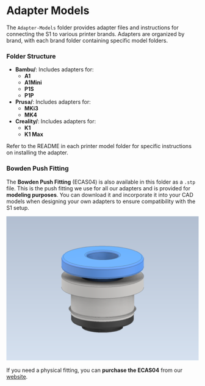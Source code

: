 # Adapter Models

The `Adapter-Models` folder provides adapter files and instructions for connecting the S1 to various printer brands. Adapters are organized by brand, with each brand folder containing specific model folders.

### Folder Structure

- **Bambu/**: Includes adapters for:
  - **A1**
  - **A1Mini**
  - **P1S**
  - **P1P**
- **Prusa/**: Includes adapters for:
  - **MKi3**
  - **MK4**
- **Creality/**: Includes adapters for:
  - **K1**
  - **K1 Max**

Refer to the README in each printer model folder for specific instructions on installing the adapter.

### Bowden Push Fitting

The **Bowden Push Fitting** (ECAS04) is also available in this folder as a `.stp` file. This is the push fitting we use for all our adapters and is provided for **modeling purposes**. You can download it and incorporate it into your CAD models when designing your own adapters to ensure compatibility with the S1 setup.

<img src="./images/ECAS04 3D Printer Fitting CAD.png" alt="Logo" width="1000">

If you need a physical fitting, you can **purchase the ECAS04** from our [website](https://infinityflow3d.com/).

